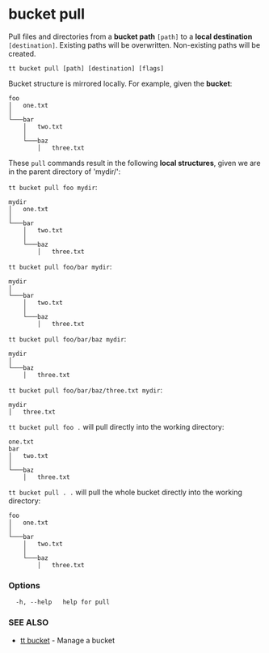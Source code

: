 # bucket pull

Pull files and directories from a **bucket path** `[path]` to a **local destination** `[destination]`. Existing paths will be overwritten. Non-existing paths will be created.

```
tt bucket pull [path] [destination] [flags]
```

Bucket structure is mirrored locally. For example, given the **bucket**:
```
foo
│   one.txt
│
└───bar
    │   two.txt
    │
    └───baz
        │   three.txt
```

These `pull` commands result in the following **local structures**, given we are in the parent directory of 'mydir/':

`tt bucket pull foo mydir`:
```
mydir
│   one.txt
│
└───bar
    │   two.txt
    │
    └───baz
        │   three.txt
```

`tt bucket pull foo/bar mydir`:
```
mydir
│
└───bar
    │   two.txt
    │
    └───baz
        │   three.txt
```

`tt bucket pull foo/bar/baz mydir`:
```
mydir
│
└───baz
    │   three.txt
```

`tt bucket pull foo/bar/baz/three.txt mydir`:
```
mydir
│   three.txt
```

`tt bucket pull foo .` will pull directly into the working directory:
```
one.txt
bar
│   two.txt
│
└───baz
    │   three.txt
```

`tt bucket pull . .` will pull the whole bucket directly into the working directory:
```
foo
│   one.txt
│
└───bar
    │   two.txt
    │
    └───baz
        │   three.txt
```


### Options

```
  -h, --help   help for pull
```

### SEE ALSO

* [tt bucket](tt_bucket.md)	 - Manage a bucket
